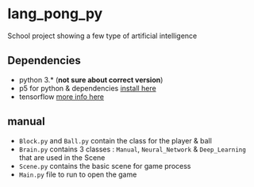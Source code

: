 # lang_pong_py

School project showing a few type of artificial intelligence

## Dependencies
- python 3.\* (**not sure about correct version**)
- p5 for python & dependencies [install here](https://pypi.org/project/p5/)
- tensorflow [more info here](https://www.tensorflow.org/)

## manual
- `Block.py` and `Ball.py` contain the class for the player & ball
- `Brain.py` contains 3 classes : `Manual`, `Neural_Network` & `Deep_Learning` that are used in the Scene
- `Scene.py` contains the basic scene for game process
- `Main.py` file to run to open the game
